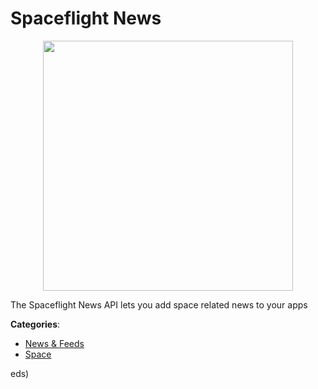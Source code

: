 # Spaceflight News
<p align="center">
    <img width="400" src="https://raw.githubusercontent.com/apis-list/apis-list/apis/spaceflight-news/logo_256x256.png" />
</p>

The Spaceflight News API lets you add space related news to your apps



**Categories**:
- [News & Feeds](https://github.com/apis-list/apis-list#news-and-feeds)
- [Space](https://github.com/apis-list/apis-list#space)



eds)





